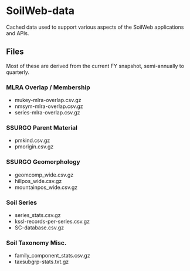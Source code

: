 # SoilWeb-data
Cached data used to support various aspects of the SoilWeb applications and APIs.


## Files
Most of these are derived from the current FY snapshot, semi-annually to quarterly.


### MLRA Overlap / Membership

  * mukey-mlra-overlap.csv.gz
  * nmsym-mlra-overlap.csv.gz
  * series-mlra-overlap.csv.gz

### SSURGO Parent Material

  * pmkind.csv.gz
  * pmorigin.csv.gz

### SSURGO Geomorphology

  * geomcomp_wide.csv.gz
  * hillpos_wide.csv.gz
  * mountainpos_wide.csv.gz

### Soil Series

  * series_stats.csv.gz
  * kssl-records-per-series.csv.gz
  * SC-database.csv.gz
  
### Soil Taxonomy Misc.
  * family_component_stats.csv.gz
  * taxsubgrp-stats.txt.gz
  
  
  
  
  
  
  
  
